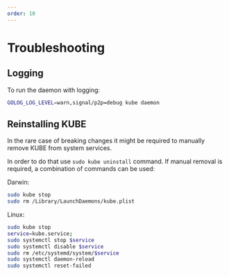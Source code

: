 ```yaml
---
order: 10
---
```


# Troubleshooting

## Logging

To run the daemon with logging:

```bash
GOLOG_LOG_LEVEL=warn,signal/p2p=debug kube daemon
```

## Reinstalling KUBE

In the rare case of breaking changes it might be required to manually remove KUBE from system services.

In order to do that use `sudo kube uninstall` command. If manual removal is required, a combination of commands can be used:

Darwin:

```bash
sudo kube stop
sudo rm /Library/LaunchDaemons/kube.plist
```

Linux:

```bash
sudo kube stop
service=kube.service;
sudo systemctl stop $service
sudo systemctl disable $service
sudo rm /etc/systemd/system/$service
sudo systemctl daemon-reload
sudo systemctl reset-failed
```
